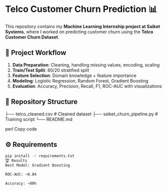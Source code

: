 # Telco Customer Churn Prediction 📊

This repository contains my **Machine Learning Internship project at Saiket Systems**, where I worked on predicting customer churn using the **Telco Customer Churn Dataset**.

## 🚀 Project Workflow
1. **Data Preparation**: Cleaning, handling missing values, encoding, scaling
2. **Train/Test Split**: 80/20 stratified split
3. **Feature Selection**: Domain knowledge + feature importance
4. **Modeling**: Logistic Regression, Random Forest, Gradient Boosting
5. **Evaluation**: Accuracy, Precision, Recall, F1, ROC-AUC with visualizations

## 📂 Repository Structure
├── telco_cleaned.csv # Cleaned dataset
├── saiket_churn_pipeline.py # Training script
└── README.md

perl
Copy code

## ⚙️ Requirements
```bash
pip install -r requirements.txt
🏆 Results
Best Model: Gradient Boosting

ROC-AUC: ~0.84

Accuracy: ~80%

